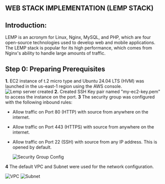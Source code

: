## WEB STACK IMPLEMENTATION (LEMP STACK) 
## Introduction:
LEMP is an acronym for Linux, Nginx, MySQL, and PHP, which are four open-source technologies used to develop web and mobile applications. The LEMP stack is popular for its high performance, which comes from Nginx's ability to handle large amounts of traffic.
## Step 0: Preparing Prerequisites
**1.** EC2 instance of t.2 micro type and Ubuntu 24.04 LTS (HVM) was launched in the us-east-1 region using the AWS console.
![Lemp server created](https://github.com/Emkay360/StegHub_DevOps-Cloud_Engineering/assets/56301419/d3790328-6ac7-4e5f-bd38-29cb4d834ab8)
**2.** Created SSH Key pair named "my-ec2-key.pem" to access the instance on the port.
**3** The security group was configured with the following inbound rules:

- Allow traffic on Port 80 (HTTP) with source from anywhere on the internet.
- Allow traffic on Port 443 (HTTPS) with source from anywhere on the internet.
- Allow traffic on Port 22 (SSH) with source from any IP address. This is opened by default.

  ![Security Group Config](https://github.com/Emkay360/StegHub_DevOps-Cloud_Engineering/assets/56301419/58ca9a76-3814-4157-b4d3-2af1b28d210b)

**4** The default VPC and Subnet were used for the network configuration. 

![VPC](https://github.com/Emkay360/StegHub_DevOps-Cloud_Engineering/assets/56301419/dc2cf623-4f8d-434b-a070-1e836306a156)
![Subnet](https://github.com/Emkay360/StegHub_DevOps-Cloud_Engineering/assets/56301419/4a382e40-b3cc-42fb-bbf0-96c49ba55e3f)
